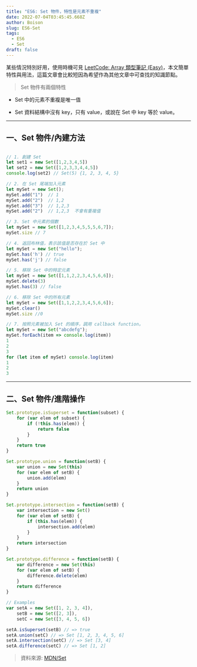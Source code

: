 ```yaml
---
title: "ES6: Set 物件，特性是元素不重複"
date: 2022-07-04T03:45:45.668Z
author: Boison
slug: ES6-Set
tags:
  - ES6
  - Set
draft: false
---
```

某些情況特別好用，使用時機可見 [LeetCode: Array 類型筆記 (Easy)](https://boison.tw/2022/07/leetcode-array-note-easy/)，本文簡單特性與用法，這篇文章會比較短因為希望作為其他文章中可查找的知識節點。

> Set 物件有兩個特性

* Set 中的元素不重複是唯一值

* Set 資料結構中沒有 key，只有 value，或說在 Set 中 key 等於 value。

---

## 一、Set 物件/內建方法

```javascript

// 1. 創建 Set
let set1 = new Set([1,2,3,4,5])
let set2 = new Set([1,2,3,3,4,4,5])
console.log(set2) // Set(5) {1, 2, 3, 4, 5}

// 2. 在 Set 尾端加入元素
let mySet = new Set();
mySet.add("1")  // 1
mySet.add("2")  // 1,2
mySet.add("3")  // 1,2,3
mySet.add("2")  // 1,2,3  不會有重複值

// 3. Set 中元素的個數
let mySet = new Set([1,2,3,4,5,5,5,6,7]);
mySet.size // 7

// 4. 返回布林值，表示該值是否存在於 Set 中
let mySet = new Set("hello");
mySet.has('h') // true
mySet.has('j') // false

// 5. 移除 Set 中的特定元素
let mySet = new Set([1,1,2,2,3,4,5,6,6]);
mySet.delete(3)
mySet.has(3) // false

// 6. 移除 Set 中的所有元素
let mySet = new Set([1,1,2,2,3,4,5,6,6]);
mySet.clear()
mySet.size //0

// 7. 按照元素被加入 Set 的順序，調用 callback function。
let mySet = new Set("abcdefg");
mySet.forEach(item => console.log(item))
1
2
3
for (let item of mySet) console.log(item) 
1
2
3
```

---

## 二、Set 物件/進階操作

```javascript
Set.prototype.isSuperset = function(subset) {
    for (var elem of subset) {
        if (!this.has(elem)) {
            return false
        }
    }
    return true
}

Set.prototype.union = function(setB) {
    var union = new Set(this)
    for (var elem of setB) {
        union.add(elem)
    }
    return union
}

Set.prototype.intersection = function(setB) {
    var intersection = new Set()
    for (var elem of setB) {
        if (this.has(elem)) {
            intersection.add(elem)
        }
    }
    return intersection
}

Set.prototype.difference = function(setB) {
    var difference = new Set(this)
    for (var elem of setB) {
        difference.delete(elem)
    }
    return difference
}

// Examples
var setA = new Set([1, 2, 3, 4]),
    setB = new Set([2, 3]),
    setC = new Set([3, 4, 5, 6])

setA.isSuperset(setB) // => true
setA.union(setC) // => Set [1, 2, 3, 4, 5, 6]
setA.intersection(setC) // => Set [3, 4]
setA.difference(setC) // => Set [1, 2]
```

> 資料來源: [MDN/Set](https://developer.mozilla.org/zh-TW/docs/Web/JavaScript/Reference/Global_Objects/Set)